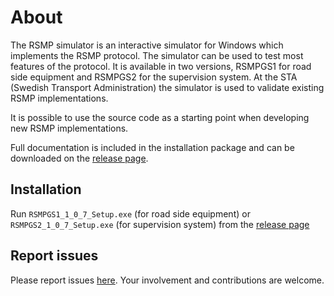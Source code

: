 About
=====

The RSMP simulator is an interactive simulator for Windows which implements
the RSMP protocol. The simulator can be used to test most features of the
protocol. It is available in two versions, RSMPGS1 for road side equipment
and RSMPGS2 for the supervision system. At the STA (Swedish Transport
Administration) the simulator is used to validate existing RSMP
implementations.

It is possible to use the source code as a starting point when developing new
RSMP implementations.

Full documentation is included in the installation package and can be downloaded
on the [release page](https://github.com/rsmp-nordic/rsmp_simulator/releases).

Installation
------------
Run `RSMPGS1_1_0_7_Setup.exe` (for road side equipment) or
`RSMPGS2_1_0_7_Setup.exe` (for supervision system) from
the [release page](https://github.com/rsmp-nordic/rsmp_simulator/releases)

Report issues
-------------
Please report issues [here](https://github.com/rsmp-nordic/rsmp_simulator/issues).
Your involvement and contributions are welcome.
